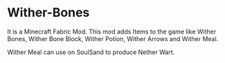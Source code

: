 # Wither-Bones

It is a Minecraft Fabric Mod. This mod adds Items to the game like Wither Bones, Wither Bone Block, Wither Potion, Wither Arrows and Wither Meal.

Wither Meal can use on SoulSand to produce Nether Wart.
